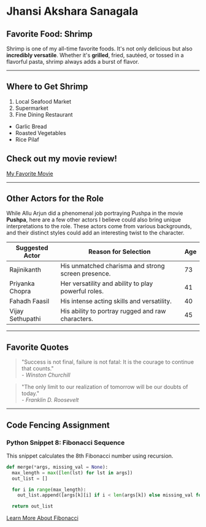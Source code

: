 # Jhansi Akshara Sanagala
## Favorite Food: Shrimp
Shrimp is one of my all-time favorite foods. It's not only delicious but also **incredibly versatile**. Whether it's **grilled**, fried, sautéed, or tossed in a flavorful pasta, shrimp always adds a burst of flavor.

---

## Where to Get Shrimp
1) Local Seafood Market
2) Supermarket
3) Fine Dining Restaurant
- Garlic Bread
- Roasted Vegetables
- Rice Pilaf


## Check out my movie review!
[My Favorite Movie](./MyMovie.md)


---

## Other Actors for the Role
While Allu Arjun did a phenomenal job portraying Pushpa in the movie **Pushpa**, here are a few other actors I believe could also bring unique interpretations to the role. These actors come from various backgrounds, and their distinct styles could add an interesting twist to the character.

| Suggested Actor   | Reason for Selection                               | Age |
|-------------------|----------------------------------------------------|-----|
| Rajinikanth       | His unmatched charisma and strong screen presence. | 73  |
| Priyanka Chopra   | Her versatility and ability to play powerful roles.| 41  |
| Fahadh Faasil     | His intense acting skills and versatility.         | 40  |
| Vijay Sethupathi  | His ability to portray rugged and raw characters.  | 45  |

---

## Favorite Quotes
> "Success is not final, failure is not fatal: It is the courage to continue that counts."  
> *- Winston Churchill*

> "The only limit to our realization of tomorrow will be our doubts of today."  
> *- Franklin D. Roosevelt*


---
## Code Fencing Assignment
### Python Snippet 8: Fibonacci Sequence
This snippet calculates the 8th Fibonacci number using recursion.

```python
def merge(*args, missing_val = None):
  max_length = max([len(lst) for lst in args])
  out_list = []

  for i in range(max_length):
    out_list.append([args[k][i] if i < len(args[k]) else missing_val for k in range(len(args))])

  return out_list
```

[Learn More About Fibonacci](https://code.pieces.app/collections/python)
